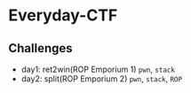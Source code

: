 # Everyday-CTF
## Challenges
- day1: ret2win(ROP Emporium 1) `pwn`, `stack`
- day2: split(ROP Emporium 2) `pwn`, `stack`, `ROP`